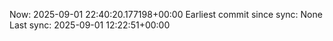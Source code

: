 Now: 2025-09-01 22:40:20.177198+00:00 Earliest commit since sync: None Last sync: 2025-09-01 12:22:51+00:00
